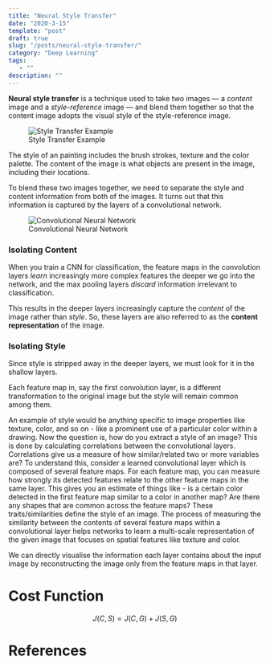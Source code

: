 ```yaml
---
title: "Neural Style Transfer"
date: "2020-3-15"
template: "post"
draft: true
slug: "/posts/neural-style-transfer/"
category: "Deep Learning"
tags:
   - ""
description: ""
---
```


**Neural style transfer** is a technique used to take two images — a *content* image and a *style-reference* image — and blend them together so that the content image adopts the visual style of the style-reference image.

<figure style="width: 1000px">
	<img src="/media/vision/style transfer/style-transfer-example.png" alt="Style Transfer Example">
	<figcaption>Style Transfer Example</figcaption>
</figure>

The style of an painting includes the brush strokes, texture and the color palette. The content of the image is what objects are present in the image, including their locations.

To blend these two images together, we need to separate the style and content information from both of the images. It turns out that this information is captured by the layers of a convolutional network.

<figure style="width: 650px">
	<img src="/media/vision/cnn/simple-cnn.png" alt="Convolutional Neural Network">
	<figcaption>Convolutional Neural Network</figcaption>
</figure>

### Isolating Content

When you train a CNN for classification, the feature maps in the convolution layers *learn* increasingly more complex features the deeper we go into the network, and the max pooling layers *discard* information irrelevant to classification.

This results in the deeper layers increasingly capture the *content* of the image rather than *style*. So, these layers are also referred to as the **content representation** of the image.

### Isolating Style

Since style is stripped away in the deeper layers, we must look for it in the shallow layers.

Each feature map in, say the first convolution layer, is a different transformation to the original image but the style will remain common among them.

An example of style would be anything specific to image properties like texture, color, and so on - like a prominent use of a particular color within a drawing. Now the question is, how do you extract a style of an image? This is done by calculating correlations between the convolutional layers. Correlations give us a measure of how similar/related two or more variables are? To understand this, consider a learned convolutional layer which is composed of several feature maps. For each feature map, you can measure how strongly its detected features relate to the other feature maps in the same layer. This gives you an estimate of things like - is a certain color detected in the first feature map similar to a color in another map? Are there any shapes that are common across the feature maps? These traits/similarities define the style of an image. The process of measuring the similarity between the contents of several feature maps within a convolutional layer helps networks to learn a multi-scale representation of the given image that focuses on spatial features like texture and color.


We can directly visualise the information each layer contains about the input image by reconstructing the image only from the feature maps in that layer.

# Cost Function

$$
J (C, S) = J(C, G) + J(S, G)
$$

# References

